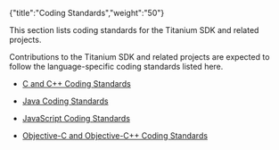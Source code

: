 {"title":"Coding Standards","weight":"50"} 

This section lists coding standards for the Titanium SDK and related projects.

Contributions to the Titanium SDK and related projects are expected to follow the language-specific coding standards listed here.

*   [C and C++ Coding Standards](/docs/appc/Titanium_SDK/Titanium_SDK_Guide/Contributing_to_Titanium/Platform_Development/Coding_Standards/C_and_C++_Coding_Standards/)
    
*   [Java Coding Standards](/docs/appc/Titanium_SDK/Titanium_SDK_Guide/Contributing_to_Titanium/Platform_Development/Coding_Standards/Java_Coding_Standards/)
    
*   [JavaScript Coding Standards](/docs/appc/Titanium_SDK/Titanium_SDK_Guide/Contributing_to_Titanium/Platform_Development/Coding_Standards/JavaScript_Coding_Standards/)
    
*   [Objective-C and Objective-C++ Coding Standards](/docs/appc/Titanium_SDK/Titanium_SDK_Guide/Contributing_to_Titanium/Platform_Development/Coding_Standards/Objective-C_and_Objective-C++_Coding_Standards/)